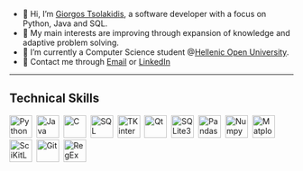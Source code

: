 - 👋 Hi, I’m <a href="https://www.linkedin.com/in/giorgos-tsolakidis-130266155/">Giorgos Tsolakidis</a>, a software developer with a focus on Python, Java and SQL.
- 👀 My main interests are improving through expansion of knowledge and adaptive problem solving. 
- 🌱 I’m currently a Computer Science student @<a href="https://www.eap.gr/en/undergraduate/computer-science/">Hellenic Open University</a>.
- <span>&#128231;</span> Contact me through <a href="mailto:black_baron94@hotmail.com" target="_blank">Email</a> or <a href="https://www.linkedin.com/in/giorgos-tsolakidis-130266155/">LinkedIn</a>
<hr/>
<h2>Technical Skills</h2>
<div dir=auto>
<p dir=auto>
<img src="https://cdn3.iconfinder.com/data/icons/logos-and-brands-adobe/512/267_Python-512.png" title="Python" alt="Python" width="40" height="40" style="max-width: 100%;">&nbsp</img>
<img src="https://cdn.iconscout.com/icon/free/png-256/free-java-logo-icon-download-in-svg-png-gif-file-formats--wordmark-programming-language-pack-logos-icons-1174953.png" title="Java" alt="Java" width="40" height="40" style="max-width: 100%;">&nbsp</img>
<img src="https://upload.wikimedia.org/wikipedia/commons/1/19/C_Logo.png" title="C" alt="C" width="40" height="40" style="max-width: 100%;">&nbsp</img>
<img src="https://icon2.cleanpng.com/20180611/ipg/aa8k6rg0g.webp" title="SQL" alt="SQL" width="40" height="40" style="max-width: 100%;">&nbsp</img>
<img src="https://storage.googleapis.com/replit/images/1619744706953_a11b5e0a6acf250ac95d9b46d5a2673f.jpeg" title="TKinter" alt="TKinter" width="40" height="40" style="max-width: 100%;">&nbsp</img>
<img src="https://upload.wikimedia.org/wikipedia/commons/f/fc/Qt_logo_2013.svg" title="Qt" alt="Qt" width="40" height="40" style="max-width: 100%;">&nbsp</img>
<img src="https://upload.wikimedia.org/wikipedia/commons/thumb/9/97/Sqlite-square-icon.svg/1200px-Sqlite-square-icon.svg.png" title="SQLite3" alt="SQLite3" width="40" height="40" style="max-width: 100%;">&nbsp</img>
<img src="https://upload.wikimedia.org/wikipedia/commons/thumb/2/22/Pandas_mark.svg/1200px-Pandas_mark.svg.png" title="Pandas" alt="Pandas" width="40" height="40" style="max-width: 100%;">&nbsp</img>
<img src="https://cdn.worldvectorlogo.com/logos/numpy-1.svg" title="Numpy" alt="Numpy" width="40" height="40" style="max-width: 100%;">&nbsp</img>
<img src="https://upload.wikimedia.org/wikipedia/commons/thumb/0/01/Created_with_Matplotlib-logo.svg/1024px-Created_with_Matplotlib-logo.svg.png" title="Matplotlib" alt="Matplotlib" width="40" height="40" style="max-width: 100%;">&nbsp</img>
<img src="https://e7.pngegg.com/pngimages/905/45/png-clipart-scikit-learn-python-scikit-logo-brand-learning-text-computer.png" title="SciKitLearn" alt="SciKitLearn" width="40" height="40" style="max-width: 100%;">&nbsp</img>
<img src="https://git-scm.com/images/logos/downloads/Git-Icon-1788C.png" title="Git" alt="Git" width="40" height="40" style="max-width: 100%;">&nbsp</img>
<img src="https://user-images.githubusercontent.com/5418178/175823761-ee7996b9-57be-4abf-be93-0ad25e7f37f0.png" title="RegEx" alt="RegEx" width="40" height="40" style="max-width: 100%;">&nbsp</img>
</p>
</div>
